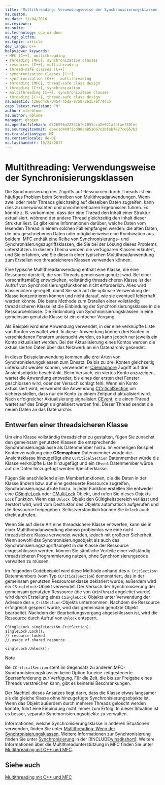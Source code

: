 ```yaml
---
title: 'Multithreading: Verwendungsweise der Synchronisierungsklassen | Microsoft Docs'
ms.custom: 
ms.date: 11/04/2016
ms.reviewer: 
ms.suite: 
ms.technology: cpp-windows
ms.tgt_pltfrm: 
ms.topic: article
dev_langs: C++
helpviewer_keywords:
- MFC [C++], multithreading
- threading [MFC], synchronization classes
- resources [C++], multithreading
- thread-safe classes [C++]
- synchronization classes [C++]
- synchronization [C++], multithreading
- threading [MFC], thread-safe class design
- threading [C++], synchronization
- multithreading [C++], synchronization classes
- threading [C++], thread-safe class design
ms.assetid: f266d4c6-0454-4bda-9758-26157ef74cc5
caps.latest.revision: "9"
author: mikeblome
ms.author: mblome
manager: ghogen
ms.openlocfilehash: 6726596a22532bfe2095cca2e021afefaef80fec
ms.sourcegitcommit: ebec1d449f2bd98aa851667c2bfeb7e27ce657b2
ms.translationtype: MT
ms.contentlocale: de-DE
ms.lasthandoff: 10/24/2017
---
```

# <a name="multithreading-how-to-use-the-synchronization-classes"></a>Multithreading: Verwendungsweise der Synchronisierungsklassen
Die Synchronisierung des Zugriffs auf Ressourcen durch Threads ist ein häufiges Problem beim Schreiben von Multithreadanwendungen. Wenn zwei oder mehr Threads gleichzeitig auf dieselben Daten zugreifen, kann dies zu unerwünschten und unvorhersehbaren Ergebnissen führen. Es könnte z. B. vorkommen, dass der eine Thread den Inhalt einer Struktur aktualisiert, während der andere Thread gleichzeitig den Inhalt dieser Struktur liest. Es gibt keine Informationen darüber, welche Daten vom lesenden Thread in einem solchen Fall empfangen werden: die alten Daten, die neu geschriebenen Daten oder möglicherweise eine Kombination aus beidem. MFC enthält eine Reihe von Synchronisierungs- und Synchronisierungszugriffsklassen, die Sie bei der Lösung dieses Problems unterstützen. In diesem Thema werden die verfügbaren Klassen erläutert, und Sie erfahren, wie Sie diese in einer typischen Multithreadanwendung zum Erstellen von threadsicheren Klassen verwenden können.  
  
 Eine typische Multithreadanwendung enthält eine Klasse, die eine Ressource darstellt, die von Threads gemeinsam genutzt wird. Bei einer vorschriftsmäßig entwickelten, vollständig threadsicheren Klasse ist der Aufruf von Synchronisierungsfunktionen nicht erforderlich. Alles wird klassenintern geregelt, damit Sie sich auf die optimale Verwendung der Klasse konzentrieren können und nicht darauf, wie sie eventuell fehlerhaft werden könnte. Die beste Methode zum Erstellen einer vollständig threadsicheren Klasse ist die Einbindung der Synchronisierungsklasse in die Ressourcenklasse. Die Einbindung von Synchronisierungsklassen in eine gemeinsam genutzte Klasse ist ein einfacher Vorgang.  
  
 Als Beispiel wird eine Anwendung verwendet, in der eine verknüpfte Liste von Konten verwaltet wird. In dieser Anwendung können drei Konten in verschiedenen Fenstern untersucht werden, es kann jedoch nur jeweils ein Konto aktualisiert werden. Bei der Aktualisierung eines Kontos werden die aktualisierten Daten über das Netzwerk an ein Datenarchiv gesendet.  
  
 In dieser Beispielanwendung kommen alle drei Arten von Synchronisierungsklassen zum Einsatz. Da bis zu drei Konten gleichzeitig untersucht werden können, verwendet er [CSemaphore](../mfc/reference/csemaphore-class.md) Zugriff auf drei Ansichtsobjekte beschränkt. Beim Versuch, ein viertes Konto anzuzeigen, wartet die Anwendung entweder, bis eines der ersten drei Fenster geschlossen wird, oder der Versuch schlägt fehl. Wenn ein Konto aktualisiert wird, verwendet die Anwendung [CCriticalSection](../mfc/reference/ccriticalsection-class.md) um sicherzustellen, dass nur ein Konto zu einem Zeitpunkt aktualisiert wird. Nach erfolgreicher Aktualisierung signalisiert [CEvent](../mfc/reference/cevent-class.md), die einen Thread wartet auf das Ereignis signalisiert werden frei. Dieser Thread sendet die neuen Daten an das Datenarchiv.  
  
##  <a name="_mfc_designing_a_thread.2d.safe_class"></a>Entwerfen einer threadsicheren Klasse  
 Um eine Klasse vollständig threadsicher zu gestalten, fügen Sie zunächst den gemeinsam genutzten Klassen die entsprechende Synchronisierungsklasse als Datenmember hinzu. Im vorherigen Beispiel Kontenverwaltung eine **CSemaphore** Datenmember würde die Ansichtsklasse hinzugefügt eine `CCriticalSection` Datenmember würde die Klasse verknüpfte Liste hinzugefügt und ein `CEvent` Datenmember würde auf die Daten hinzugefügt werden Speicherklasse.  
  
 Fügen Sie anschließend allen Memberfunktionen, die die Daten in der Klasse ändern bzw. auf eine gesteuerte Ressource zugreifen, Synchronisierungsaufrufe hinzu. In jeder Funktion erstellen Sie entweder eine [CSingleLock](../mfc/reference/csinglelock-class.md) oder [CMultiLock](../mfc/reference/cmultilock-class.md) Objekt, und rufen Sie dieses Objekts `Lock` Funktion. Wenn das `Unlock`-Objekt den Gültigkeitsbereich verlässt und zerstört wird, wird vom Destruktor des Objekts automatisch  aufgerufen und die Ressource freigegeben. Selbstverständlich können Sie `Unlock` auch direkt aufrufen.  
  
 Wenn Sie auf diese Art eine threadsichere Klasse entwerfen, kann sie in einer Multithreadanwendung ebenso problemlos wie eine nicht threadsichere Klasse verwendet werden, jedoch mit größerer Sicherheit. Wenn sowohl das Synchronisierungsobjekt als auch das Synchronisierungszugriffsobjekt in die Klasse der Ressource eingeschlossen werden, können Sie sämtliche Vorteile einer vollständig threadsicheren Programmierung nutzen, ohne Synchronisierungscode verwalten zu müssen.  
  
 Im folgenden Codebeispiel wird diese Methode anhand des `m_CritSection`-Datenmembers (vom Typ `CCriticalSection`) demonstriert, das in der gemeinsam genutzten Ressourcenklasse deklariert wurde; außerdem wird ein `CSingleLock`-Objekt verwendet. Der Versuch der Synchronisierung der gemeinsam genutzten Ressource (die von `CWinThread` abgeleitet wurde) wird durch Erstellung eines `CSingleLock`-Objekts unter Verwendung der Adresse des `m_CritSection`-Objekts unternommen. Nachdem die Ressource erfolgreich gesperrt wurde, wird das gemeinsam genutzte Objekt bearbeitet. Nachdem der Bearbeitungsvorgang abgeschlossen ist, wird die Ressource durch Aufruf von `Unlock` entsperrt.  
  
```  
CSingleLock singleLock(&m_CritSection);  
singleLock.Lock();  
// resource locked  
//.usage of shared resource...  
  
singleLock.Unlock();  
```  
  
> [!NOTE]
>  Bei `CCriticalSection` steht im Gegensatz zu anderen MFC-Synchronisierungsklassen keine Option für eine zeitgesteuerte Sperranforderung zur Verfügung. Für die Zeit, die bis zur Freigabe eines Threads verstreichen kann, gibt es keinerlei Beschränkungen.  
  
 Der Nachteil dieses Ansatzes liegt darin, dass die Klasse etwas langsamer als die gleiche Klasse ohne hinzugefügte Synchronisierungsobjekte ist. Wenn das Objekt außerdem durch mehrere Threads gelöscht werden könnte, führt eine Einbindung nicht immer zum Erfolg. In dieser Situation ist es besser, separate Synchronisierungsobjekte zu verwalten.  
  
 Informationen, welche Synchronisierungsklasse in anderen Situationen verwenden, finden Sie unter [Multithreading: Wenn der Synchronisierungsklassen](../parallel/multithreading-when-to-use-the-synchronization-classes.md). Weitere Informationen zur Synchronisierung finden Sie unter [Synchronisierung](http://msdn.microsoft.com/library/windows/desktop/ms686353) in der [!INCLUDE[winsdkshort](../atl-mfc-shared/reference/includes/winsdkshort_md.md)]. Weitere Informationen über die Multithreadunterstützung in MFC finden Sie unter [Multithreading mit C++ und MFC](../parallel/multithreading-with-cpp-and-mfc.md).  
  
## <a name="see-also"></a>Siehe auch  
 [Multithreading mit C++ und MFC](../parallel/multithreading-with-cpp-and-mfc.md)